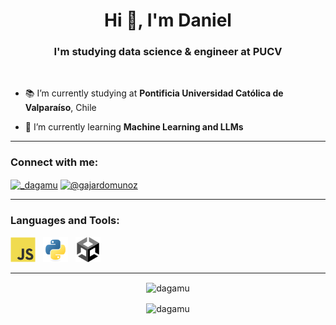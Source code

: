 <h1 align="center">Hi 👋, I'm Daniel</h1>
<h3 align="center">I'm studying data science & engineer at PUCV</h3>

<br/>

- 📚 I’m currently studying at **Pontificia Universidad Católica de Valparaíso**, Chile

- 🌱 I’m currently learning **Machine Learning and LLMs**

--- 

<h3 align="left">Connect with me:</h3>
<p align="left">
<a href="https://instagram.com/_dagamu" target="blank"><img align="center" src="https://raw.githubusercontent.com/rahuldkjain/github-profile-readme-generator/master/src/images/icons/Social/instagram.svg" alt="_dagamu" height="30" width="40" /></a>
<a href="https://hashnode.com/@dagamu" target="blank"><img align="center" src="https://raw.githubusercontent.com/rahuldkjain/github-profile-readme-generator/master/src/images/icons/Social/hashnode.svg" alt="@gajardomunoz" height="30" width="40" /></a>
</p>

---

<h3 align="left">Languages and Tools:</h3>
<div>
  <img src="https://github.com/devicons/devicon/blob/master/icons/javascript/javascript-original.svg" title="JavaScript" alt="JavaScript" width="40" height="40"/>&nbsp;&nbsp;
  <img src="https://github.com/devicons/devicon/blob/master/icons/python/python-original.svg" title="Python" alt="Python" width="40" height="40"/>&nbsp;&nbsp;
  <img src="https://github.com/devicons/devicon/blob/master/icons/unity/unity-original.svg" title="Unity" **alt="Unity.svg" width="40" height="40"/>&nbsp;&nbsp;
</div>

---

<p align="center"><img align="center" src="https://github-readme-streak-stats.herokuapp.com/?user=dagamu&theme=tokyonight" alt="dagamu" /></p>
<p align="center"><img align="center" src="https://github-readme-stats.vercel.app/api/top-langs/?username=dagamu&layout=compact&theme=tokyonight" alt="dagamu" /></p>


